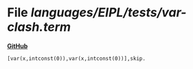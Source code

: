 # File _languages/EIPL/tests/var-clash.term_
**[GitHub](https://github.com/softlang/yas/blob/master/languages/EIPL/tests/var-clash.term)**
```
[var(x,intconst(0)),var(x,intconst(0))],skip.
```
